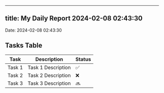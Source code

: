 
---
title: My Daily Report 2024-02-08 02:43:30
---

Date: 2024-02-08 02:43:30

## Tasks Table

| Task | Description | Status |
|------|-------------|--------|
| Task 1 | Task 1 Description | ✅ |
| Task 2 | Task 2 Description | ❌ |
| Task 3 | Task 3 Description | 🔜 |
